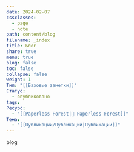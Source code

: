 ```yaml
---
date: 2024-02-07
cssclasses:
  - page
  - note
path: content/blog
filename: _index
title: Блог
share: true
menu: true
blog: false
toc: false
collapse: false
weight: 1
Тип: "[[Базовые заметки]]"
Статус:
  - опубликовано
tags: 
Ресурс:
  - "[[Paperless Forest|🌱 Paperless Forest]]"
Тема:
  - "[[Публикации/Публикации|Публикации]]"
---
```


blog